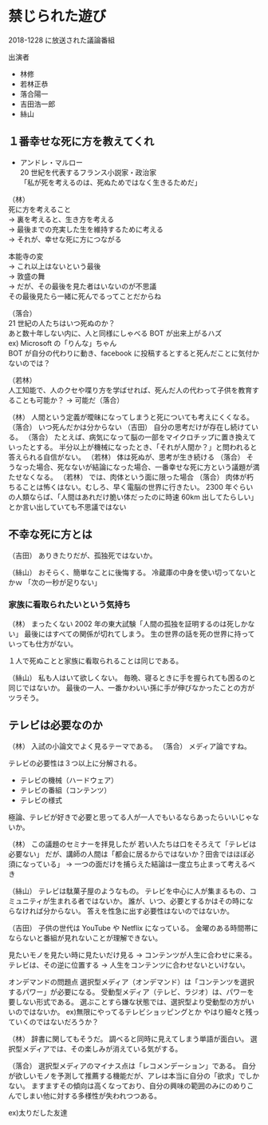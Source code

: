 # 禁じられた遊び

2018-1228 に放送された議論番組

出演者

- 林修
- 若林正恭
- 落合陽一
- 吉田浩一郎
- 絲山

## １番幸せな死に方を教えてくれ

- アンドレ・マルロー  
  20 世紀を代表するフランス小説家・政治家  
  「私が死を考えるのは、死ぬためではなく生きるためだ」

（林）  
死に方を考えること  
→ 裏を考えると、生き方を考える  
→ 最後までの充実した生を維持するために考える  
→ それが、幸せな死に方につながる

本能寺の変  
→ これ以上はないという最後  
→ 敦盛の舞  
→ だが、その最後を見た者はいないのが不思議  
その最後見たら一緒に死んでるってことだからね

（落合）  
21 世紀の人たちはいつ死ぬのか？  
あと数十年しない内に、人と同様にしゃべる BOT が出来上がるハズ  
ex) Microsoft の「りんな」ちゃん  
BOT が自分の代わりに動き、facebook に投稿するとすると死んだことに気付かないのでは？

（若林）  
人工知能で、人のクセや喋り方を学ばせれば、死んだ人の代わって子供を教育することも可能か？
→ 可能だ（落合）

（林）
人間という定義が曖昧になってしまうと死についても考えにくくなる。
（落合）
いつ死んだかは分からない
（吉田）
自分の思考だけが存在し続けている。
（落合）
たとえば、病気になって脳の一部をマイクロチップに置き換えていったとする。
半分以上が機械になったとき、「それが人間か？」と問われると答えられる自信がない。
（若林）
体は死ぬが、思考が生き続ける
（落合）
そうなった場合、死なないが結論になった場合、一番幸せな死に方という議題が満たせなくなる。
（若林）
では、肉体という面に限った場合
（落合）
肉体が朽ちることは怖くはない。むしろ、早く電脳の世界に行きたい。
2300 年ぐらいの人類ならば、「人間はあれだけ脆い体だったのに時速 60km 出してたらしい」とか言い出していても不思議ではない

## 不幸な死に方とは

（吉田）
ありきたりだが、孤独死ではないか。

（絲山）
おそらく、簡単なことに後悔する。
冷蔵庫の中身を使い切ってないとかｗ
「次の一秒が足りない」

### 家族に看取られたいという気持ち

（林）
まったくない
2002 年の東大試験「人間の孤独を証明するのは死しかない」
最後にはすべての関係が切れてしまう。
生の世界の話を死の世界に持っていっても仕方がない。

１人で死ぬことと家族に看取られることは同じである。

（絲山）
私も人はいて欲しくない。
毎晩、寝るときに手を握られても困るのと同じではないか。
最後の一人、一番かわいい孫に手が伸びなかったことの方がツラそう。

## テレビは必要なのか

（林）
入試の小論文でよく見るテーマである。
（落合）
メディア論ですね。

テレビの必要性は３つ以上に分解される。

- テレビの機械（ハードウェア）
- テレビの番組（コンテンツ）
- テレビの様式

極論、テレビが好きで必要と思ってる人が一人でもいるならあったらいいじゃないか。

（林）
この議題のセミナーを拝見したが
若い人たちは口をそろえて「テレビは必要ない」
だが、講師の人間は「都会に居るからではないか？田舎ではほぼ必須になっている」
→ 一つの面だけを捕らえた結論は一度立ち止まって考えるべき

（絲山）
テレビは駄菓子屋のようなもの。
テレビを中心に人が集まるもの、コミュニティが生まれる者ではないか。
誰が、いつ、必要とするかはその時にならなければ分からない。
答えを性急に出す必要性はないのではないか。

（吉田）
子供の世代は YouTube や Netflix になっている。
金曜のある時間帯にならないと番組が見れないことが理解できない。

見たいモノを見たい時に見たいだけ見る
→ コンテンツが人生に合わせに来る。
テレビは、その逆に位置する
→ 人生をコンテンツに合わせないといけない。

オンデマンドの問題点
選択型メディア（オンデマンド）は「コンテンツを選択するパワー」が必要になる。
受動型メディア（テレビ、ラジオ）は、パワーを要しない形式である。
選ぶことすら嫌な状態では、選択型より受動型の方がいいのではないか。
ex)無限にやってるテレビショッピングとか
やはり細々と残っていくのではないだろうか？

（林）
辞書に関してもそうだ。
調べると同時に見えてしまう単語が面白い。
選択型メディアでは、その楽しみが消えている気がする。

（落合）
選択型メディアのマイナス点は「レコメンデーション」である。
自分が欲しいモノを予測して推薦する機能だが、アレは本当に自分の「欲求」でしかない。
ますますその傾向は高くなっており、自分の興味の範囲のみにのめりこんでしまい他に対する多様性が失われつつある。

ex)太りだした友達
